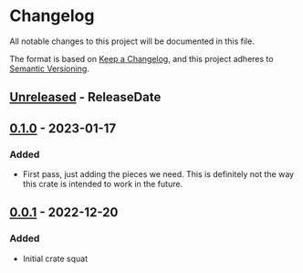 <!-- markdownlint-disable blanks-around-headings blanks-around-lists no-duplicate-heading -->

# Changelog

All notable changes to this project will be documented in this file.

The format is based on [Keep a Changelog](https://keepachangelog.com/en/1.0.0/),
and this project adheres to [Semantic Versioning](https://semver.org/spec/v2.0.0.html).

<!-- next-header -->
## [Unreleased] - ReleaseDate
## [0.1.0] - 2023-01-17
### Added
- First pass, just adding the pieces we need. This is definitely not the way this crate is intended to work in the future.

## [0.0.1] - 2022-12-20
### Added
- Initial crate squat

<!-- next-url -->
[Unreleased]: https://github.com/EmbarkStudios/boh/compare/0.1.0...HEAD
[0.1.0]: https://github.com/EmbarkStudios/boh/compare/0.0.1...0.1.0
[0.0.1]: https://github.com/EmbarkStudios/boh/releases/tag/0.0.1
